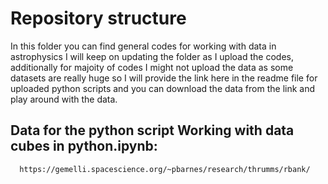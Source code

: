 # Repository structure
In this folder you can find general codes for working with data in astrophysics I will keep on updating the folder as I upload the codes, additionally for majoity of codes I might not upload the data as some datasets
are really huge so I will provide the link here in the readme file for uploaded python scripts and you can download the data from the link and play around with the data. 
## Data for the python script Working with data cubes in python.ipynb: 
      https://gemelli.spacescience.org/~pbarnes/research/thrumms/rbank/
